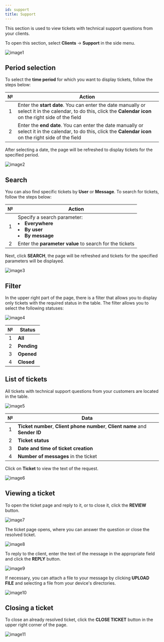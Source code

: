 ```yaml
---
id: support
title: Support
---
```


This section is used to view tickets with technical support questions from your clients.

To open this section, select **Clients** → **Support** in the side menu.

![image1](/img/en/admin_support_support/image1.png)

## Period selection

To select the **time period** for which you want to display tickets, follow the steps below:

|  №  | Action |
| :-: | ------ |
| 1 | Enter the **start date**. You can enter the date manually or select it in the calendar, to do this, click the **Calendar icon** on the right side of the field |
| 2 | Enter the **end date**. You can enter the date manually or select it in the calendar, to do this, click the **Calendar icon** on the right side of the field |

After selecting a date, the page will be refreshed to display tickets for the specified period.

![image2](/img/en/admin_support_support/image2.png)

## Search

You can also find specific tickets by **User** or **Message**. To search for tickets, follow the steps below:

|  №  | Action |
| :-: | ------ |
| 1 | Specify a search parameter: <li>**Everywhere**</li> <li>**By user**</li> <li>**By message**</li> |
| 2 | Enter the **parameter value** to search for the tickets |

Next, click **SEARCH**, the page will be refreshed and tickets for the specified parameters will be displayed.

![image3](/img/en/admin_support_support/image3.png)

## Filter

In the upper right part of the page, there is a filter that allows you to display only tickets with the required status in the table. The filter allows you to select the following statuses:

![image4](/img/en/admin_support_support/image4.png)

|  №  | Status |
| :-: | ------ |
| 1 | **All** |
| 2 | **Pending** |
| 3 | **Opened** |
| 4 | **Closed** |

## List of tickets

All tickets with technical support questions from your customers are located in the table.

![image5](/img/en/admin_support_support/image5.png)

|  №  | Data |
| :-: | ---- |
| 1 | **Ticket number**, **Client phone number**, **Client name** and **Sender ID** |
| 2 | **Ticket status** |
| 3 | **Date and time of ticket creation** |
| 4 | **Number of messages** in the ticket |

Click on **Ticket** to view the text of the request.

![image6](/img/en/admin_support_support/image6.png)

## Viewing a ticket

To open the ticket page and reply to it, or to close it, click the **REVIEW** button.

![image7](/img/en/admin_support_support/image7.png)

The ticket page opens, where you can answer the question or close the resolved ticket.

![image8](/img/en/admin_support_support/image8.png)

To reply to the client, enter the text of the message in the appropriate field and click the **REPLY** button.

![image9](/img/en/admin_support_support/image9.png)

If necessary, you can attach a file to your message by clicking **UPLOAD FILE** and selecting a file from your device's directories.

![image10](/img/en/admin_support_support/image10.png)

## Closing a ticket

To close an already resolved ticket, click the **CLOSE TICKET** button in the upper right corner of the page.

![image11](/img/en/admin_support_support/image11.png)
